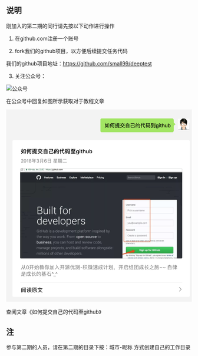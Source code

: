 ## 说明

刚加入的第二期的同行请先按以下动作进行操作


1. 在github.com注册一个账号

2. fork我们的github项目，以方便后续提交任务代码

我们的github项目地址：https://github.com/small99/deeptest

3. 关注公众号：

![公众号](../公众号.jpg)

在公众号中回复如图所示获取对于教程文章

![文章](../wenzhang.png)

查阅文章《如何提交自己的代码至github》


## 注

参与第二期的人员，请在第二期的目录下按：城市-昵称 方式创建自己的工作目录


